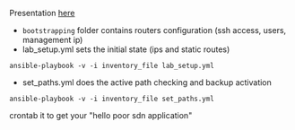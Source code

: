 Presentation [here](https://gitpitch.com/ibrahimmenem/ansible_poor_mans_sdn/presentation?grs=github&t=moon)

- `bootstrapping` folder contains routers configuration (ssh access, users, management ip)
- lab_setup.yml sets the initial state (ips and static routes)
```
ansible-playbook -v -i inventory_file lab_setup.yml
```
- set_paths.yml does the active path checking and backup activation
```
ansible-playbook -v -i inventory_file set_paths.yml 
```

crontab it to get your "hello poor sdn application"

